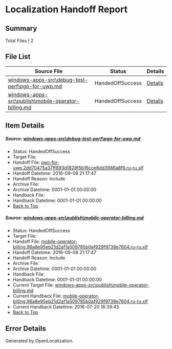 # <a name='report-top'></a> Localization Handoff Report

## Summary
 Total Files | 2

## File List
 Source File | Status | Details 
 ----------- | ------ | ------- 
 [windows-apps-src\debug-test-perf\pgo-for-uwp.md](https://github.com/Microsoft/windows-apps/blob/cb0c425b9764cb20aeab500a0c47db9f573a0042/windows-apps-src/debug-test-perf/pgo-for-uwp.md) | HandedOffSuccess | [Details](#60182879f9cf3d364974d6ec4d3c26ec76e0e1053307)
 [windows-apps-src\publish\mobile-operator-billing.md](https://github.com/Microsoft/windows-apps/blob/3afac16fb79262dd6a75cd44804747d173e60edf/windows-apps-src/publish/mobile-operator-billing.md) | HandedOffSuccess | [Details](#114783cb93d1d49eb1b2cd0d5218a35318a02df05088)

## Item Details
##### <a name='60182879f9cf3d364974d6ec4d3c26ec76e0e1053307'></a> Source: [windows-apps-src\debug-test-perf\pgo-for-uwp.md](https://github.com/Microsoft/windows-apps/blob/cb0c425b9764cb20aeab500a0c47db9f573a0042/windows-apps-src/debug-test-perf/pgo-for-uwp.md)
* Status: HandedOffSuccess
* Target File: 
* Handoff File: [pgo-for-uwp.2dd70475a37ff893d1828f5b16cce6dd3988a8f6.ru-ru.xlf](https://github.com/Microsoft/WDG.handoff/blob/e47684953e84adc48c2832933dc6305327ecad57/ol-handoff/Microsoft/windows-apps.ru-ru/master/pgo-for-uwp.2dd70475a37ff893d1828f5b16cce6dd3988a8f6.ru-ru.xlf)
* Handoff Datetime: 2016-09-08 21:17:47
* Handoff Reason: Include
* Archive File: 
* Archive Datetime: 0001-01-01 00:00:00
* Handback File: 
* Handback Datetime: 0001-01-01 00:00:00
* [Back to Top](#report-top)

##### <a name='114783cb93d1d49eb1b2cd0d5218a35318a02df05088'></a> Source: [windows-apps-src\publish\mobile-operator-billing.md](https://github.com/Microsoft/windows-apps/blob/3afac16fb79262dd6a75cd44804747d173e60edf/windows-apps-src/publish/mobile-operator-billing.md)
* Status: HandedOffSuccess
* Target File: 
* Handoff File: [mobile-operator-billing.96a8e95eb21d2af1a509785b0af929f9738e7604.ru-ru.xlf](https://github.com/Microsoft/WDG.handoff/blob/e47684953e84adc48c2832933dc6305327ecad57/ol-handoff/Microsoft/windows-apps.ru-ru/master/mobile-operator-billing.96a8e95eb21d2af1a509785b0af929f9738e7604.ru-ru.xlf)
* Handoff Datetime: 2016-09-08 21:17:47
* Handoff Reason: Include
* Archive File: 
* Archive Datetime: 0001-01-01 00:00:00
* Handback File: 
* Handback Datetime: 0001-01-01 00:00:00
* Current Target File: [windows-apps-src\publish\mobile-operator-billing.md](https://github.com/Microsoft/windows-apps.ru-ru/blob/34a9aa0ec25917104b15042b1c4a956abe9c8ca4/windows-apps-src/publish/mobile-operator-billing.md)
* Current Handback File: [mobile-operator-billing.96a8e95eb21d2af1a509785b0af929f9738e7604.ru-ru.xlf](https://github.com/Microsoft/WDG.handback/blob/34f8c55e7da1172ae438666ddec75c2a14fc2151/ol-handback/Microsoft/windows-apps.ru-ru/master/mobile-operator-billing.96a8e95eb21d2af1a509785b0af929f9738e7604.ru-ru.xlf)
* Current Handback Datetime: 2016-07-20 16:39:45
* [Back to Top](#report-top)


## Error Details

Generated by OpenLocalization.
